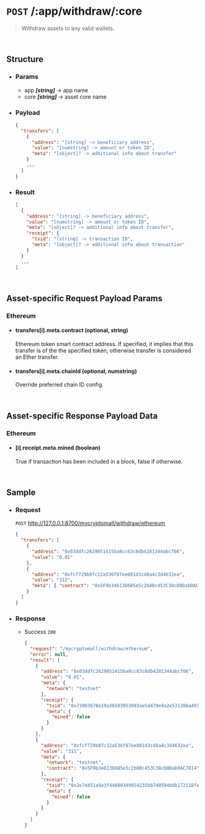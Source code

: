 # `POST` /:app/withdraw/:core
> Withdraw assets to any valid wallets.
<br />

## Structure

  - ### Params

    - app ***[string]*** -> app name
    - core ***[string]*** -> asset core name

  - ### Payload

    ```json
    {
      "transfers": [
        {
          "address": "[string] -> beneficiary address",
          "value": "[numstring] -> amount or token ID",
          "meta": "[object]? -> additional info about transfer"
        }
        ...
      ]
    }
    ```

  - ### Result

    ```json
    [
      {
        "address": "[string] -> beneficiary address",
        "value": "[numstring] -> amount or token ID",
        "meta": "[object]? -> additional info about transfer",
        "receipt": {
          "txid": "[string] -> transaction ID",
          "meta": "[object]? -> additional info about transaction"
        }
      }
      ...
    ]
    ```
<br />

## Asset-specific Request Payload Params
### Ethereum
- #### transfers[i].meta.contract (optional, string)
  Ethereum token smart contract address. If specified, it implies that this transfer is of the the specified token, otherwise transfer is considered an Ether transfer.
- #### transfers[i].meta.chainId (optional, numstring)
  Override preferred chain ID config. 
<br />

## Asset-specific Response Payload Data
### Ethereum
- #### [i].receipt.meta.mined (boolean)
  True if transaction has been included in a block, false if otherwise.
<br />

## Sample

  - ### Request
    `POST` http://127.0.0.1:8700/mycryptomall/withdraw/ethereum
    
    ```json
    {
      "transfers": [
        {
          "address": "0x03ddfc2629051415ba8cc63c8db4281344abcf06",
          "value": "0.01"
        },
        {
          "address": "0xfcf729b07c12a536f87ee801d3cd8a4c3d4632ea",
          "value": "312",
          "meta": { "contract": "0x5F9b34613D685e5c2b80c453C38cD8Dab0AC7814" }
        }
      ]
    }
    ```

  - ### Response
    
    - Success `200`

      ```json
      {
        "request": "/mycryptomall/withdraw/ethereum",
        "error": null,
        "result": [
          {
            "address": "0x03ddfc2629051415ba8cc63c8db4281344abcf06",
            "value": "0.01",
            "meta": {
              "network": "testnet"
            },
            "receipt": {
              "txid": "0x73903678e19a36503953993ae5d479e9a2e531206a49361a7d795dd7dc9f205c",
              "meta": {
                "mined": false
              }
            }
          },
          {
            "address": "0xfcf729b07c12a536f87ee801d3cd8a4c3d4632ea",
            "value": "311",
            "meta": {
              "network": "testnet",
              "contract": "0x5F9b34613D685e5c2b80c453C38cD8Dab0AC7814"
            },
            "receipt": {
              "txid": "0x2e7d451a5e3f44080349854235bb740594ddb172118fe09d261a883e1c8d6022",
              "meta": {
                "mined": false
              }
            }
          }
        ]
      }
      ```
